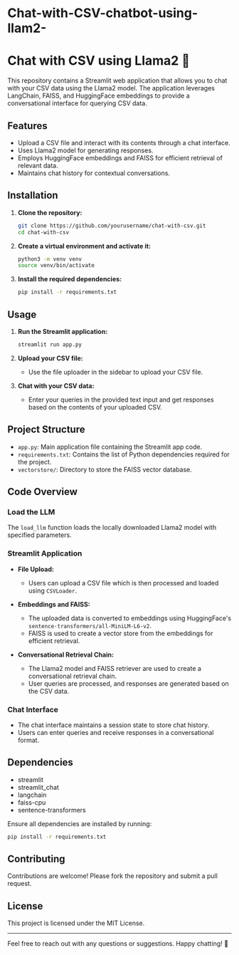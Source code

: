# Chat-with-CSV-chatbot-using-llam2-

# Chat with CSV using Llama2 🦙

This repository contains a Streamlit web application that allows you to chat with your CSV data using the Llama2 model. The application leverages LangChain, FAISS, and HuggingFace embeddings to provide a conversational interface for querying CSV data.

## Features

- Upload a CSV file and interact with its contents through a chat interface.
- Uses Llama2 model for generating responses.
- Employs HuggingFace embeddings and FAISS for efficient retrieval of relevant data.
- Maintains chat history for contextual conversations.

## Installation

1. **Clone the repository:**

    ```bash
    git clone https://github.com/yourusername/chat-with-csv.git
    cd chat-with-csv
    ```

2. **Create a virtual environment and activate it:**

    ```bash
    python3 -m venv venv
    source venv/bin/activate
    ```

3. **Install the required dependencies:**

    ```bash
    pip install -r requirements.txt
    ```

## Usage

1. **Run the Streamlit application:**

    ```bash
    streamlit run app.py
    ```

2. **Upload your CSV file:**
    - Use the file uploader in the sidebar to upload your CSV file.

3. **Chat with your CSV data:**
    - Enter your queries in the provided text input and get responses based on the contents of your uploaded CSV.

## Project Structure

- `app.py`: Main application file containing the Streamlit app code.
- `requirements.txt`: Contains the list of Python dependencies required for the project.
- `vectorstore/`: Directory to store the FAISS vector database.

## Code Overview

### Load the LLM

The `load_llm` function loads the locally downloaded Llama2 model with specified parameters.

### Streamlit Application

- **File Upload:**
    - Users can upload a CSV file which is then processed and loaded using `CSVLoader`.

- **Embeddings and FAISS:**
    - The uploaded data is converted to embeddings using HuggingFace's `sentence-transformers/all-MiniLM-L6-v2`.
    - FAISS is used to create a vector store from the embeddings for efficient retrieval.

- **Conversational Retrieval Chain:**
    - The Llama2 model and FAISS retriever are used to create a conversational retrieval chain.
    - User queries are processed, and responses are generated based on the CSV data.

### Chat Interface

- The chat interface maintains a session state to store chat history.
- Users can enter queries and receive responses in a conversational format.

## Dependencies

- streamlit
- streamlit_chat
- langchain
- faiss-cpu
- sentence-transformers

Ensure all dependencies are installed by running:

```bash
pip install -r requirements.txt
```

## Contributing

Contributions are welcome! Please fork the repository and submit a pull request.

## License

This project is licensed under the MIT License.

---

Feel free to reach out with any questions or suggestions. Happy chatting! 🦙

